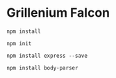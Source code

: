 # Grillenium Falcon
~~~
npm install
~~~

~~~
npm init
~~~

~~~
npm install express --save
~~~

~~~
npm install body-parser
~~~